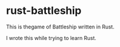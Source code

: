 # rust-battleship

This is thegame of Battleship written in Rust.

I wrote this while trying to learn Rust. 
